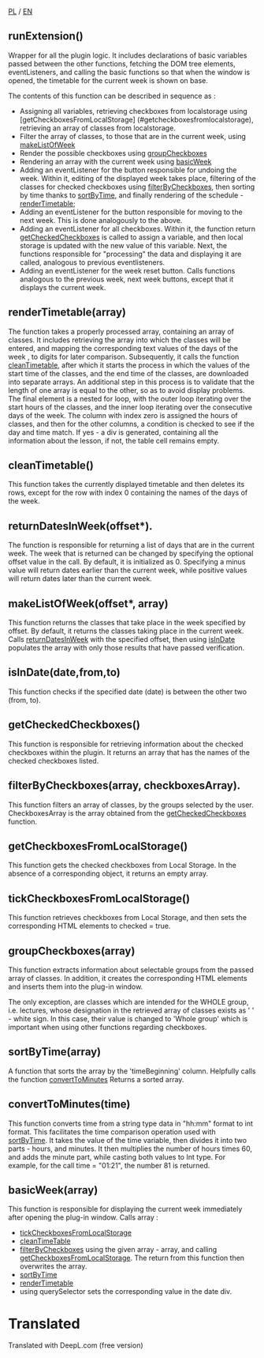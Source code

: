 [PL](../documentation.md) / [EN](Docs/documentationEN.md)

## runExtension()

Wrapper for all the plugin logic. It includes declarations of basic variables passed between the other functions, fetching the DOM tree elements, eventListeners, and calling the basic functions so that when the window is opened, the timetable for the current week is shown on base. 

The contents of this function can be described in sequence as :

- Assigning all variables, retrieving checkboxes from localstorage using [getCheckboxesFromLocalStorage]
(#getcheckboxesfromlocalstorage), retrieving an array of classes from localstorage.
- Filter the array of classes, to those that are in the current week, using [makeListOfWeek](#makelistofweekoffset-array)
- Render the possible checkboxes using [groupCheckboxes](#groupcheckboxesarray)
- Rendering an array with the current week using [basicWeek](#basicweekarray)
- Adding an eventListener for the button responsible for undoing the week. Within it, editing of the displayed week takes place, filtering of the classes for checked checkboxes using [filterByCheckboxes](#filterbycheckboxesarray-checkboxesarray), then sorting by time thanks to [sortByTime](#sortbytimearray), and finally rendering of the schedule - [renderTimetable](#rendertimetablearray); 
- Adding an eventListener for the button responsible for moving to the next week. This is done analogously to the above.
- Adding an eventListener for all checkboxes. Within it, the function return [getCheckedCheckboxes](#getcheckedcheckboxes) is called to assign a variable, and then local storage is updated with the new value of this variable. Next, the functions responsible for "processing" the data and displaying it are called, analogous to previous eventlisteners.
- Adding an eventListener for the week reset button. Calls functions analogous to the previous week, next week buttons, except that it displays the current week.

## renderTimetable(array)

The function takes a properly processed array, containing an array of classes. It includes retrieving the array into which the classes will be entered, and mapping the corresponding text values of the days of the week , to digits for later comparison. Subsequently, it calls the function [cleanTimetable](#cleantimetable), after which it starts the process in which the values of the start time of the classes, and the end time of the classes, are downloaded into separate arrays. An additional step in this process is to validate that the length of one array is equal to the other, so as to avoid display problems. The final element is a nested for loop, with the outer loop iterating over the start hours of the classes, and the inner loop iterating over the consecutive days of the week. The column with index zero is assigned the hours of classes, and then for the other columns, a condition is checked to see if the day and time match. If yes - a div is generated, containing all the information about the lesson, if not, the table cell remains empty.

## cleanTimetable()

This function takes the currently displayed timetable and then deletes its rows, except for the row with index 0 containing the names of the days of the week.


## returnDatesInWeek(offset*).

The function is responsible for returning a list of days that are in the current week. The week that is returned can be changed by specifying the optional offset value in the call. By default, it is initialized as 0. Specifying a minus value will return dates earlier than the current week, while positive values will return dates later than the current week.



## makeListOfWeek(offset*, array)

This function returns the classes that take place in the week specified by offset. By default, it returns the classes taking place in the current week.
Calls [returnDatesInWeek](#returndatesinweekoffset) with the specified offset, then using [isInDate](#isindatedatefromto) populates the array with only those results that have passed verification.


## isInDate(date,from,to)

This function checks if the specified date (date) is between the other two (from, to).

## getCheckedCheckboxes()

This function is responsible for retrieving information about the checked checkboxes within the plugin. It returns an array that has the names of the checked checkboxes listed.

## filterByCheckboxes(array, checkboxesArray).

This function filters an array of classes, by the groups selected by the user. CheckboxesArray is the array obtained from the [getCheckedCheckboxes](#getcheckedcheckboxes) function.

## getCheckboxesFromLocalStorage()

This function gets the checked checkboxes from Local Storage. In the absence of a corresponding object, it returns an empty array. 

## tickCheckboxesFromLocalStorage()

This function retrieves checkboxes from Local Storage, and then sets the corresponding HTML elements to checked = true.

## groupCheckboxes(array)

This function extracts information about selectable groups from the passed array of classes. In addition, it creates the corresponding HTML elements and inserts them into the plug-in window.

The only exception, are classes which are intended for the WHOLE group, i.e. lectures, whose designation in the retrieved array of classes exists as ' ' - white sign. In this case, their value is changed to 'Whole group' which is important when using other functions regarding checkboxes.

## sortByTime(array)

A function that sorts the array by the 'timeBeginning' column. Helpfully calls the function [convertToMinutes](#converttominutestime) Returns a sorted array.

## convertToMinutes(time)

This function converts time from a string type data in "hh:mm" format to int format. This facilitates the time comparison operation used with [sortByTime](#sortbytimearray). It takes the value of the time variable, then divides it into two parts - hours, and minutes. It then multiplies the number of hours times 60, and adds the minute part, while casting both values to Int type. For example, for the call time = "01:21", the number 81 is returned.

## basicWeek(array)

This function is responsible for displaying the current week immediately after opening the plug-in window. Calls array :
- [tickCheckboxesFromLocalStorage](#tickcheckboxesfromlocalstorage)
- [cleanTimeTable](#cleantimetable)
- [filterByCheckboxes](#filterbycheckboxesarray-checkboxesarray) using the given array - array, and calling [getCheckboxesFromLocalStorage](#getcheckboxesfromlocalstorage). The return from this function then overwrites the array.
- [sortByTime](#sortbytimearray)
- [renderTimetable](#rendertimetablearray)
- using querySelector sets the corresponding value in the date div.

# Translated
Translated with DeepL.com (free version)